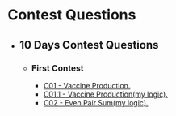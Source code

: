 # Contest Questions

* ## 10 Days Contest Questions

    * ### First Contest
        * [ C01 - Vaccine Production.](https://github.com/HluciferS/Data-Structures-and-Algorithms/blob/master/CodeCheif/C01.cpp)
        * [ C01.1 - Vaccine Production(my logic).](https://github.com/HluciferS/Data-Structures-and-Algorithms/blob/master/CodeCheif/C01.1.cpp)
        * [ C02 - Even Pair Sum(my logic).](https://github.com/HluciferS/Data-Structures-and-Algorithms/blob/master/CodeCheif/C02.cpp)